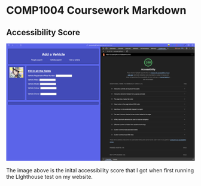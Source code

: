 # COMP1004 Coursework Markdown

## Accessibility Score

![AccessibilityScore](images/accessibilityscore.png)

The image above is the inital accessibility score that I got when first running the LIghthouse test on my website. 
